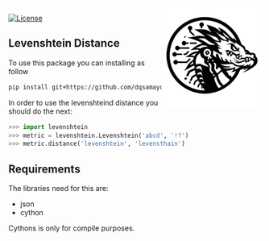 <img src="https://raw.githubusercontent.com/DQsamayoa/personal-webpage/master/imgs/logo_vs_b.png" alt="logo" align="right" height="200">

[![License](https://img.shields.io/badge/License-Apache%202.0-blue.svg)](https://opensource.org/licenses/Apache-2.0)

Levenshtein Distance
--------

To use this package you can installing as follow
```bash
pip install git+https://github.com/dqsamayoa/pyLevenshteinDistance
```

In order to use the levenshteind distance you should do the next:

```python
>>> import levenshtein
>>> metric = levenshtein.Levenshtein('abcd', '!?')
>>> metric.distance('levenshtein', 'levensthain')
```

Requirements
--------

The libraries need for this are:

- json
- cython 

Cythons is only for compile purposes.

